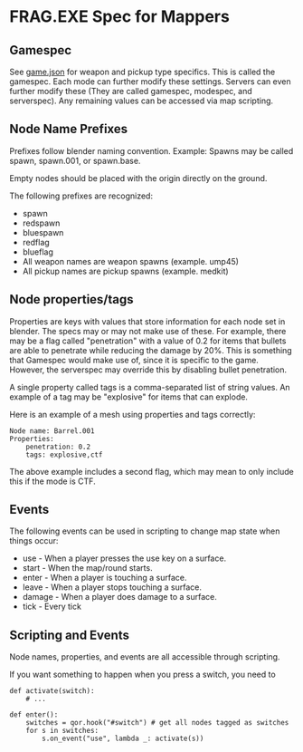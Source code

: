 # FRAG.EXE Spec for Mappers

## Gamespec

See [game.json](https://github.com/flipcoder/FRAG.EXE/blob/master/bin/mods/FRAG.EXE/data/game.json) for weapon and
pickup type specifics. This is called the gamespec.  Each mode can further modify these settings.  Servers
can even further modify these (They are called gamespec, modespec, and serverspec).  Any remaining values can
be accessed via map scripting.

## Node Name Prefixes

Prefixes follow blender naming convention.
Example: Spawns may be called spawn, spawn.001, or spawn.base.

Empty nodes should be placed with the origin directly on the ground.

The following prefixes are recognized:

- spawn
- redspawn
- bluespawn
- redflag
- blueflag
- All weapon names are weapon spawns (example. ump45)
- All pickup names are pickup spawns (example. medkit)

## Node properties/tags

Properties are keys with values that store  information for each node set in blender.
The specs may or may not make use of these.
For example, there may be a flag called "penetration" with a value of
0.2 for items that bullets are able to penetrate while reducing the damage by 20%.
This is something that Gamespec would make use of, since it is specific to the game.
However, the serverspec may override this by disabling bullet penetration.

A single property called tags is a comma-separated list of string values.
An example of a tag may be "explosive" for items that can explode.

Here is an example of a mesh using properties and tags correctly:

```
Node name: Barrel.001
Properties:
    penetration: 0.2
    tags: explosive,ctf
```

The above example includes a second flag, which may mean to only include this
if the mode is CTF.

## Events

The following events can be used in scripting to change map state when things occur:

- use - When a player presses the use key on a surface.
- start - When the map/round starts.
- enter - When a player is touching a surface.
- leave - When a player stops touching a surface.
- damage - When a player does damage to a surface.
- tick - Every tick

## Scripting and Events

Node names, properties, and events are all accessible through scripting.

If you want something to happen when you press a switch, you need to

```
def activate(switch):
    # ...

def enter():
    switches = qor.hook("#switch") # get all nodes tagged as switches
    for s in switches:
        s.on_event("use", lambda _: activate(s))
```

